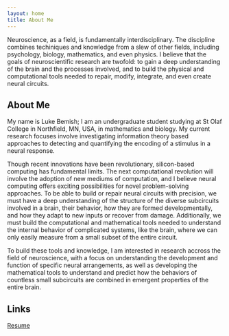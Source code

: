 ```yaml
---
layout: home
title: About Me
---
```


Neuroscience, as a field, is fundamentally interdisciplinary. The discipline combines techiniques and knowledge from a slew of other fields, including psychology, biology, mathematics, and even physics. I believe that the goals of neuroscientific research are twofold: to gain a deep understanding of the brain and the processes involved, and to build the physical and computational tools needed to repair, modify, integrate, and even create neural circuits.

## About Me

My name is Luke Bemish; I am an undergraduate student studying at St Olaf College in Northfield, MN, USA, in mathematics and biology. My current research focuses involve investigating information theory based approaches to detecting and quantifying the encoding of a stimulus in a neural response.

Though recent innovations have been revolutionary, silicon-based computing has fundamental limits. The next computational revolution will involve the adoption of new mediums of computation, and I believe neural computing offers exciting possibilities for novel problem-solving approaches. To be able to build or repair neural circuits with precision, we must have a deep understanding of the structure of the diverse subcircuits involved in a brain, their behavior, how they are formed developmentally, and how they adapt to new inputs or recover from damage. Additionally, we must build the computational and mathematical tools needed to understand the internal behavior of complicated systems, like the brain, where we can only easily measure from a small subset of the entire circuit.

To build these tools and knowledge, I am interested in research accross the field of neuroscience, with a focus on understanding the development and function of specific neural arrangements, as well as developing the mathematical tools to understand and predict how the behaviors of countless small subcircuits are combined in emergent properties of the entire brain.

## Links

[Resume](resume.md)
